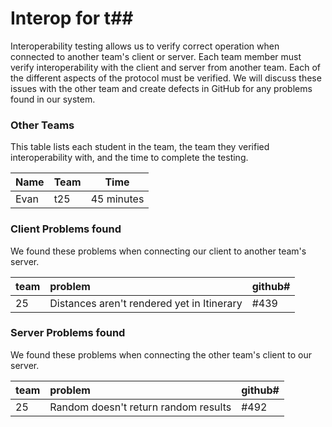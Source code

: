 # Interop for t##

Interoperability testing allows us to verify correct operation when connected to another team's client or server.
Each team member must verify interoperability with the client and server from another team.
Each of the different aspects of the protocol must be verified.
We will discuss these issues with the other team and create defects in GitHub for any problems found in our system.
 
### Other Teams

This table lists each student in the team, the team they verified interoperability with, and the time to complete the testing.

| Name | Team | Time |
| ---- | ---- | ---- |
| Evan | t25 | 45 minutes |


### Client Problems found

We found these problems when connecting our client to another team's server.

| team | problem | github# |
| :--- |  :--- | --- |
| 25 | Distances aren't rendered yet in Itinerary | #439 |


### Server Problems found

We found these problems when connecting the other team's client to our server.

| team |  problem | github# |
| :--- |  :--- | --- |
| 25 | Random doesn't return random results | #492 |
